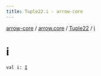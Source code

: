 ```yaml
---
title: Tuple22.i - arrow-core
---
```


[arrow-core](../../index.html) / [arrow.core](../index.html) / [Tuple22](index.html) / [i](./i.html)

# i

`val i: `[`I`](index.html#I)